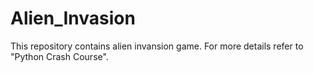 # Alien_Invasion

This repository contains alien invansion game. For more details refer to "Python Crash Course".
